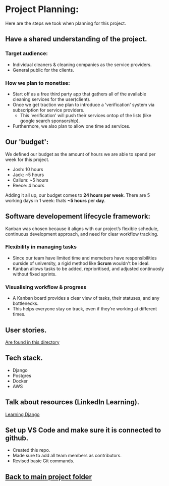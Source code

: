 # Project Planning:
Here are the steps we took when planning for this project.

## Have a shared understanding of the project.

### Target audience: 
- Individual cleaners & cleaning companies as the service providers.
- General public for the clients.

### How we plan to monetise:
- Start off as a free third party app that gathers all of the available cleaning services for the user(client).
- Once we get traction we plan to introduce a 'verification' system via subscription for service providers.
    - This 'verification' will push their services ontop of the lists (like google search sponsorship).
- Furthermore, we also plan to allow one time ad services.

## Our 'budget':

We defined our budget as the amount of hours we are able to spend per week for this project.

- Josh:      10 hours
- Jack:      ~5 hours
- Callum:    ~5 hours
- Reece:      4 hours 

Adding it all up, our budget comes to **24 hours per week**.
There are 5 working days in 1 week: thats **~5 hours** per **day**.

## Software developement lifecycle framework:
Kanban was chosen because it aligns with our project’s flexible schedule, continuous development approach, and need for clear workflow tracking.

### Flexibility in managing tasks
- Since our team have limited time and memebers have responsibilities ourside of university, a rigid method like **Scrum** wouldn't be ideal.
- Kanban allows tasks to be added, reprioritised, and adjusted continuosly without fixed sprints.

### Visualising workflow & progress
- A Kanban board provides a clear view of tasks, their statuses, and any bottlenecks.
- This helps everyone stay on track, even if they’re working at different times.

## User stories.
[Are found in this directory](user_stories/)

## Tech stack.
- Django
- Postgres
- Docker
- AWS

## Talk about resources (LinkedIn Learning).
[Learning Django](https://www.linkedin.com/learning-login/share?account=2223545&forceAccount=false&redirect=https%3A%2F%2Fwww.linkedin.com%2Flearning%2Fdjango-essential-training-25094632%3Ftrk%3Dshare_ent_url%26shareId%3DJw3ngbJXTpyWrMhmUX0VQQ%253D%253D)

## Set up VS Code and make sure it is connected to github.
- Created this repo.
- Made sure to add all team members as contributors.
- Revised basic Git commands.

## [Back to main project folder](../)